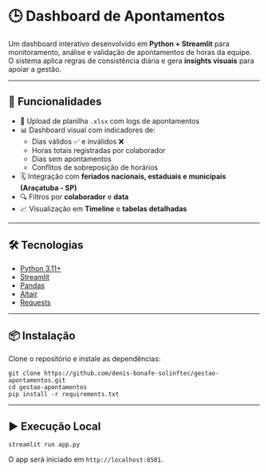 # 🕒 Dashboard de Apontamentos

Um dashboard interativo desenvolvido em **Python + Streamlit** para monitoramento, análise e validação de apontamentos de horas da equipe.\
O sistema aplica regras de consistência diária e gera **insights visuais** para apoiar a gestão.

***

## 🚀 Funcionalidades

* 📂 Upload de planilha `.xlsx` com logs de apontamentos
* 📊 Dashboard visual com indicadores de:
  * Dias válidos ✅ e inválidos ❌
  * Horas totais registradas por colaborador
  * Dias sem apontamentos
  * Conflitos de sobreposição de horários
* 🗓️ Integração com **feriados nacionais, estaduais e municipais (Araçatuba - SP)**
* 🔍 Filtros por **colaborador** e **data**
* 📈 Visualização em **Timeline** e **tabelas detalhadas**

***

## 🛠️ Tecnologias

* [Python 3.11+](https://www.python.org/)
* [Streamlit](https://streamlit.io/)
* [Pandas](https://pandas.pydata.org/)
* [Altair](https://altair-viz.github.io/)
* [Requests](https://pypi.org/project/requests/)

***

## 📦 Instalação

Clone o repositório e instale as dependências:

```Shell
git clone https://github.com/denis-bonafe-solinftec/gestao-apontamentos.git
cd gestao-apontamentos
pip install -r requirements.txt
```

***

## ▶️ Execução Local

```Shell
streamlit run app.py
```

O app será iniciado em `http://localhost:8501`.
